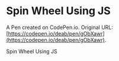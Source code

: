 # Spin Wheel Using JS

A Pen created on CodePen.io. Original URL: [https://codepen.io/deab/pen/gObXawr](https://codepen.io/deab/pen/gObXawr).

Spin Wheel Using JS
